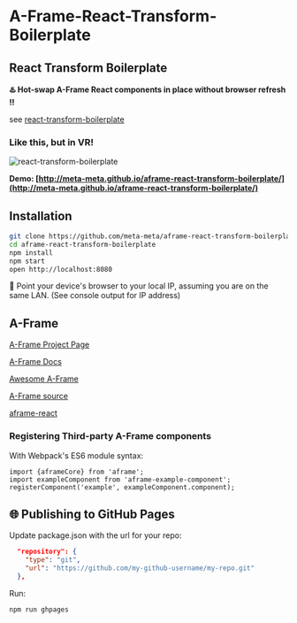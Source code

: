 # A-Frame-React-Transform-Boilerplate

## React Transform Boilerplate
**:hotsprings: Hot-swap A-Frame React components in place without browser refresh :bangbang:**

see [react-transform-boilerplate](https://github.com/gaearon/react-transform-boilerplate)

### Like this, but in VR!

![react-transform-boilerplate](https://cloud.githubusercontent.com/assets/1539088/11611771/ae1a6bd8-9bac-11e5-9206-42447e0fe064.gif)

**Demo: [http://meta-meta.github.io/aframe-react-transform-boilerplate/](http://meta-meta.github.io/aframe-react-transform-boilerplate/)**

## Installation

```bash
git clone https://github.com/meta-meta/aframe-react-transform-boilerplate.git
cd aframe-react-transform-boilerplate
npm install
npm start
open http://localhost:8080
```

:iphone: Point your device's browser to your local IP, assuming you are on the same LAN. (See console output for IP address)

## A-Frame
[A-Frame Project Page](https://aframe.io/)

[A-Frame Docs](https://aframe.io/docs/guide/)

[Awesome A-Frame](https://github.com/aframevr/awesome-aframe)

[A-Frame source](https://github.com/aframevr/aframe)

[aframe-react](https://github.com/ngokevin/aframe-react)


### Registering Third-party A-Frame components

With Webpack's ES6 module syntax:

```
import {aframeCore} from 'aframe';
import exampleComponent from 'aframe-example-component';
registerComponent('example', exampleComponent.component);
```

## :globe_with_meridians: Publishing to GitHub Pages

Update package.json with the url for your repo:

```json
  "repository": {
    "type": "git",
    "url": "https://github.com/my-github-username/my-repo.git"
  },
```

Run:

```bash
npm run ghpages
```
